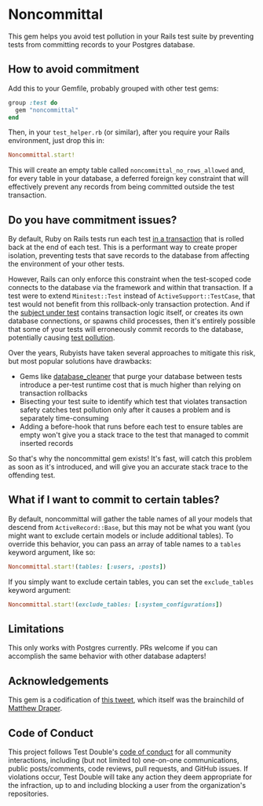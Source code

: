# Noncommittal

This gem helps you avoid test pollution in your Rails test suite by preventing
tests from committing records to your Postgres database.

## How to avoid commitment

Add this to your Gemfile, probably grouped with other test gems:

``` ruby
group :test do
  gem "noncommittal"
end
```

Then, in your `test_helper.rb` (or similar), after you require your Rails
environment, just drop this in:

```ruby
Noncommittal.start!
```

This will create an empty table called `noncommittal_no_rows_allowed` and, for
every table in your database, a deferred foreign key constraint that will
effectively prevent any records from being committed outside the test
transaction.

## Do you have commitment issues?

By default, Ruby on Rails tests run each test [in a
transaction](https://guides.rubyonrails.org/testing.html#testing-parallel-transactions)
that is rolled back at the end of each test. This is a performant way to create
proper isolation, preventing tests that save records to the database from
affecting the environment of your other tests.

However, Rails can only enforce this constraint when the test-scoped code
connects to the database via the framework and within that transaction. If a
test were to extend `Minitest::Test` instead of `ActiveSupport::TestCase`, that
test would not benefit from this rollback-only transaction protection. And if
the [subject under
test](https://github.com/testdouble/contributing-tests/wiki/Subject) contains
transaction logic itself, or creates its own database connections, or spawns
child processes, then it's entirely possible that some of your tests will
erroneously commit records to the database, potentially causing [test
pollution](https://github.com/testdouble/test-smells/tree/master/smells/unreliable/litter-bugs).

Over the years, Rubyists have taken several approaches to mitigate this risk,
but most popular solutions have drawbacks:

* Gems like
  [database_cleaner](https://github.com/DatabaseCleaner/database_cleaner) that
  purge your database between tests introduce a per-test runtime cost that is
  much higher than relying on transaction rollbacks
* Bisecting your test suite to identify which test that violates transaction
  safety catches test pollution only after it causes a problem and is separately
  time-consuming
* Adding a before-hook that runs before each test to ensure tables are empty
  won't give you a stack trace to the test that managed to commit inserted
  records

So that's why the noncommittal gem exists! It's fast, will catch this problem as
soon as it's introduced, and will give you an accurate stack trace to the
offending test.

## What if I want to commit to certain tables?

By default, noncommittal will gather the table names of all your models that
descend from `ActiveRecord::Base`, but this may not be what you want (you might
want to exclude certain models or include additional tables). To override this
behavior, you can pass an array of table names to a `tables` keyword argument,
like so:

```ruby
Noncommittal.start!(tables: [:users, :posts])
```

If you simply want to exclude certain tables, you can set the `exclude_tables`
keyword argument:

```ruby
Noncommittal.start!(exclude_tables: [:system_configurations])
```

## Limitations

This only works with Postgres currently. PRs welcome if you can accomplish the
same behavior with other database adapters!

## Acknowledgements

This gem is a codification of [this
tweet](https://twitter.com/searls/status/1336729988498862085?s=20), which itself
was the brainchild of [Matthew Draper](https://github.com/matthewd).

## Code of Conduct

This project follows Test Double's [code of
conduct](https://testdouble.com/code-of-conduct) for all community interactions,
including (but not limited to) one-on-one communications, public posts/comments,
code reviews, pull requests, and GitHub issues. If violations occur, Test Double
will take any action they deem appropriate for the infraction, up to and
including blocking a user from the organization's repositories.

